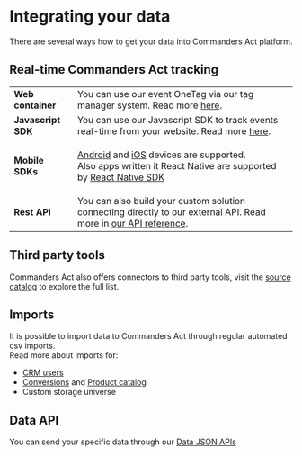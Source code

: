 # Integrating your data

There are several ways how to get your data into Commanders Act platform.

## Real-time Commanders Act tracking

|                    |                                                                                                                                                                                                                                                                                                              |
| ------------------ | ------------------------------------------------------------------------------------------------------------------------------------------------------------------------------------------------------------------------------------------------------------------------------------------------------------ |
| **Web container**  | You can use our event OneTag via our tag manager system. Read more [here](../features/sources/sources-catalog/web/containers/).                                                                                                                                                                              |
| **Javascript SDK** | You can use our Javascript SDK to track events real-time from your website. Read more [here](../features/sources/sources-catalog/web/js-sdk/#send-event).                                                                                                                                                    |
| **Mobile SDKs**    | <p><a href="../features/sources/sources-catalog/android.md">Android</a> and <a href="../features/sources/sources-catalog/ios.md">iOS</a> devices are supported.<br>Also apps written it React Native are supported by <a href="https://github.com/TagCommander/react-tag-commander">React Native SDK</a></p> |
| **Rest API**       | You can also build your custom solution connecting directly to our external API. Read more in [our API reference](../features/sources/sources-catalog/server/http-tracking-api/).                                                                                                                            |

## Third party tools

Commanders Act also offers connectors to third party tools, visit the [source catalog](../features/sources/sources-catalog/) to explore the full list.

## Imports

It is possible to import data to Commanders Act through regular automated csv imports.\
Read more about imports for:

* [CRM users](../features/sources/sources-catalog/import-crm-users/users-file-importer.md)
* [Conversions](../features/sources/sources-catalog/import-conversions/conversions-files-importer.md) and [Product catalog](../features/sources/sources-catalog/product-catalog/)
* Custom storage universe

## Data API

You can send your specific data through our [Data JSON APIs](../developers/tracking/data-api/)
